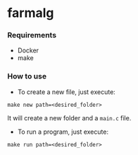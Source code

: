 # farmalg

### Requirements
- Docker
- make

### How to use

- To create a new file, just execute:
```
make new path=<desired_folder>
```
It will create a new folder and a `main.c` file.

- To run a program, just execute:
```
make run path=<desired_folder>
```
